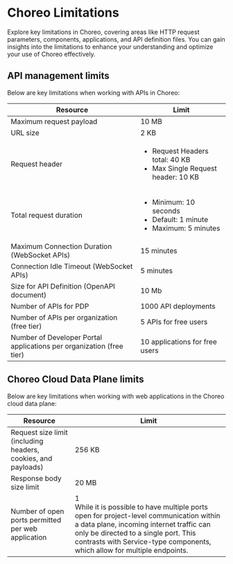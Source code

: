 # Choreo Limitations

Explore key limitations in Choreo, covering areas like HTTP request parameters, components, applications, and API definition files. You can gain insights into the limitations to enhance your understanding and optimize your use of Choreo effectively.

## API management limits

Below are key limitations when working with APIs in Choreo:

|Resource                             |  Limit                                                                                      |
|-------------------------------------|---------------------------------------------------------------------------------------------|
| Maximum request payload             |  10 MB                                                                                       |
| URL size                            |  2 KB                                                                                         |
| Request header                      | <ul><li>Request Headers total: 40 KB</li><li>Max Single Request header: 10 KB</li></ul>       |
| Total request duration              | <ul><li>Minimum: 10 seconds</li><li>Default: 1 minute</li><li>Maximum: 5 minutes</li></ul>             |
| Maximum Connection Duration (WebSocket APIs)  |  15  minutes                                                                                        |
| Connection Idle Timeout (WebSocket APIs)                            |  5 minutes                                                                                         |
| Size for API Definition (OpenAPI document)| 10 Mb                                                                                  |
| Number of APIs for PDP                 | 1000 API deployments                                                                     |
| Number of APIs per organization (free tier)                 | 5 APIs for free users                                                                    |
| Number of Developer Portal applications per organization (free tier)  | 10 applications for free users                                                          |


## Choreo Cloud Data Plane limits

Below are key limitations when working with web applications in the Choreo cloud data plane:

| Resource                            |  Limit                                                                                     |
|------------------------------------|---------------------------------------------------------------------------------------------|
| Request size limit (including headers, cookies, and payloads)   | 256 KB                                                          |
| Response body size limit                         | 20 MB |
| Number of open ports permitted per web application| 1 <br/> While it is possible to have multiple ports open for project-level communication within a data plane, incoming internet traffic can only be directed to a single port. This contrasts with Service-type components, which allow for multiple endpoints.|
